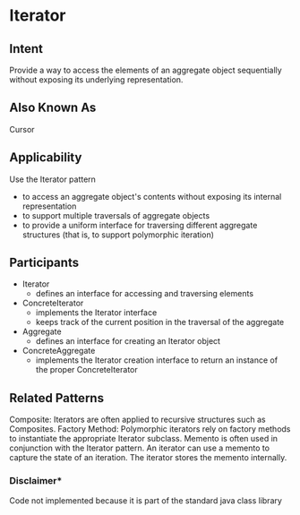 # Iterator

## Intent
Provide a way to access the elements of an aggregate object sequentially without exposing its underlying representation.

## Also Known As
Cursor

## Applicability
Use the Iterator pattern
* to access an aggregate object's contents without exposing its internal representation
* to support multiple traversals of aggregate objects
* to provide a uniform interface for traversing different aggregate structures (that is, to support polymorphic iteration)

## Participants
* Iterator
  * defines an interface for accessing and traversing elements
* ConcreteIterator
  * implements the Iterator interface
  * keeps track of the current position in the traversal of the aggregate
* Aggregate
  * defines an interface for creating an Iterator object
* ConcreteAggregate
  * implements the Iterator creation interface to return an instance of the proper ConcreteIterator

## Related Patterns
Composite: Iterators are often applied to recursive structures such as Composites.
Factory Method: Polymorphic iterators rely on factory methods to instantiate the appropriate Iterator subclass.
Memento is often used in conjunction with the Iterator pattern. An iterator can use a memento to capture the state of an iteration. The iterator stores the memento internally.

### Disclaimer*
Code not implemented because it is part of the standard java class library
